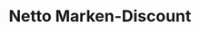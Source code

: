 ---
title: "Netto Marken-Discount"
url: /reichenbach-o-l/netto-marken-discount/
shop: Supermarkt
---